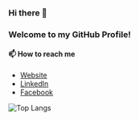 ### Hi there 👋

### Welcome to my GitHub Profile!

#### 📫 How to reach me
- [Website](https://sitchi.dev/)
- [LinkedIn](https://linkedin.com/in/sitchi/)
- [Facebook](https://fb.com/nikoloz.sitchinava)
<!--
**sitchi/sitchi** is a ✨ _special_ ✨ repository because its `README.md` (this file) appears on your GitHub profile.

Here are some ideas to get you started:

- 🔭 I’m currently working on ...
- 🌱 I’m currently learning ...
- 👯 I’m looking to collaborate on ...
- 🤔 I’m looking for help with ...
- 💬 Ask me about ...
- 📫 How to reach me: ...
- 😄 Pronouns: ...
- ⚡ Fun fact: ...
-->
![Top Langs](https://github-readme-stats.vercel.app/api/top-langs/?username=sitchi&langs_count=9&theme=dracula&layout=compact&count_private=true)
